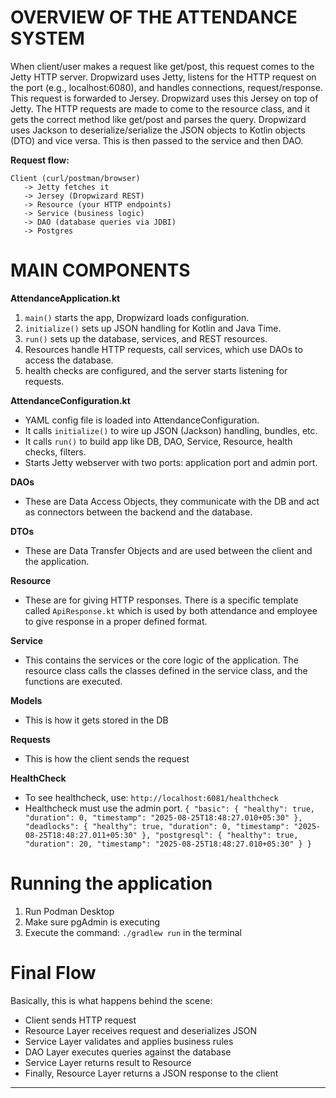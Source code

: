 # OVERVIEW OF THE ATTENDANCE SYSTEM

When client/user makes a request like get/post, this request comes to the Jetty HTTP server.
Dropwizard uses Jetty, listens for the HTTP request on the port (e.g., localhost:6080), and handles connections, request/response. This request is forwarded to Jersey.
Dropwizard uses this Jersey on top of Jetty. The HTTP requests are made to come to the resource class, and it gets the correct method like get/post and parses the query.
Dropwizard uses Jackson to deserialize/serialize the JSON objects to Kotlin objects (DTO) and vice versa.
This is then passed to the service and then DAO.

**Request flow:**

```
Client (curl/postman/browser)
   -> Jetty fetches it
   -> Jersey (Dropwizard REST)
   -> Resource (your HTTP endpoints)
   -> Service (business logic)
   -> DAO (database queries via JDBI)
   -> Postgres
```

# MAIN COMPONENTS

**AttendanceApplication.kt**

1. `main()` starts the app, Dropwizard loads configuration.
2. `initialize()` sets up JSON handling for Kotlin and Java Time.
3. `run()` sets up the database, services, and REST resources.
4. Resources handle HTTP requests, call services, which use DAOs to access the database.
5. health checks are configured, and the server starts listening for requests.

**AttendanceConfiguration.kt**

* YAML config file is loaded into AttendanceConfiguration.
* It calls `initialize()` to wire up JSON (Jackson) handling, bundles, etc.
* It calls `run()` to build app like DB, DAO, Service, Resource, health checks, filters.
* Starts Jetty webserver with two ports: application port and admin port.

**DAOs**

* These are Data Access Objects, they communicate with the DB and act as connectors between the backend and the database.

**DTOs**

* These are Data Transfer Objects and are used between the client and the application.

**Resource**

* These are for giving HTTP responses. There is a specific template called `ApiResponse.kt` which is used by both attendance and employee to give response in a proper defined format.

**Service**

* This contains the services or the core logic of the application. The resource class calls the classes defined in the service class, and the functions are executed.

**Models**
* This is how it gets stored in the DB

**Requests**
* This is how the client sends the request
  
**HealthCheck**

* To see healthcheck, use: `http://localhost:6081/healthcheck`
* Healthcheck must use the admin port.
  `{
  "basic": {
    "healthy": true,
    "duration": 0,
    "timestamp": "2025-08-25T18:48:27.010+05:30"
  },
  "deadlocks": {
    "healthy": true,
    "duration": 0,
    "timestamp": "2025-08-25T18:48:27.011+05:30"
  },
  "postgresql": {
    "healthy": true,
    "duration": 20,
    "timestamp": "2025-08-25T18:48:27.010+05:30"
  }
}`



# Running the application

1. Run Podman Desktop
2. Make sure pgAdmin is executing
3. Execute the command: `./gradlew run` in the terminal 



# Final Flow

Basically, this is what happens behind the scene:

* Client sends HTTP request
* Resource Layer receives request and deserializes JSON
* Service Layer validates and applies business rules
* DAO Layer executes queries against the database
* Service Layer returns result to Resource
* Finally, Resource Layer returns a JSON response to the client

---
